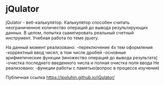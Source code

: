# jQulator
jQulator - веб-калькулятор. 
Калькулятор способен считать неограниченное количество операций до вывода результирующих данных. 
В целом, попытка сымитировать реальный счетный инструмент. 
Учебная работа по теме jquery. 

На данный момент реализовано:
-переключение 4х тем оформления
-корректный ввод чисел, в том числе дробей
-основные арифметические функции (множество операций до вывода результата)
-очистка последнего введенного числа и полная очистка поля ввода
Не реализовано:
-функции работы с памятью(вопрос в процессе изучения)

Публичная ссылка https://ipoluhin.github.io/jQulator/
